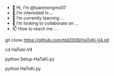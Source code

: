 - 👋 Hi, I’m @tuanmongmo07
- 👀 I’m interested in ...
- 🌱 I’m currently learning ...
- 💞️ I’m looking to collaborate on ...
- 📫 How to reach me ...

<!---
tuanmongmo07/tuanmongmo07 is a ✨ special ✨ repository because its `README.md` (this file) appears on your GitHub profile.
You can click the Preview link to take a look at your changes.
--->
git clone https://github.com/tdd2006/HaToKi-V4.git

cd HaToki-V4

python Setup-HaTaKi.py

python HaToKi.py
